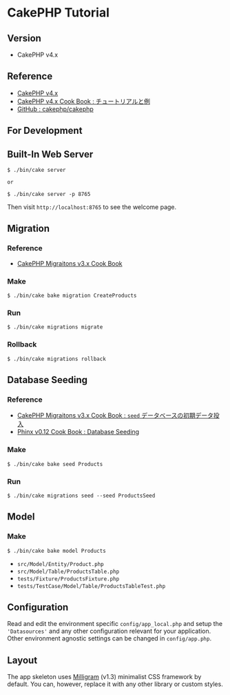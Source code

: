 # CakePHP Tutorial

## Version
- CakePHP v4.x

## Reference
- [CakePHP v4.x](https://cakephp.org)
- [CakePHP v4.x Cook Book : チュートリアルと例](https://book.cakephp.org/4/ja/tutorials-and-examples.html)
- [GitHub : cakephp/cakephp](https://github.com/cakephp/cakephp)

## For Development

## Built-In Web Server
```
$ ./bin/cake server

or

$ ./bin/cake server -p 8765
```
Then visit `http://localhost:8765` to see the welcome page.

## Migration
### Reference
- [CakePHP Migraitons v3.x Cook Book](https://book.cakephp.org/migrations/3/ja/index.html)

### Make
```
$ ./bin/cake bake migration CreateProducts
```

### Run
```
$ ./bin/cake migrations migrate
```

### Rollback
```
$ ./bin/cake migrations rollback
```

## Database Seeding

### Reference
- [CakePHP Migraitons v3.x Cook Book : `seed` データベースの初期データ投入](https://book.cakephp.org/migrations/3/ja/index.html#seed)
- [Phinx v0.12 Cook Book : Database Seeding](https://book.cakephp.org/phinx/0/en/seeding.html)

### Make
```
$ ./bin/cake bake seed Products
```

### Run
```
$ ./bin/cake migrations seed --seed ProductsSeed
```

## Model

### Make
```
$ ./bin/cake bake model Products
```

- `src/Model/Entity/Product.php`
- `src/Model/Table/ProductsTable.php`
- `tests/Fixture/ProductsFixture.php`
- `tests/TestCase/Model/Table/ProductsTableTest.php`

## Configuration
Read and edit the environment specific `config/app_local.php` and setup the 
`'Datasources'` and any other configuration relevant for your application.
Other environment agnostic settings can be changed in `config/app.php`.

## Layout
The app skeleton uses [Milligram](https://milligram.io/) (v1.3) minimalist CSS
framework by default. You can, however, replace it with any other library or
custom styles.

